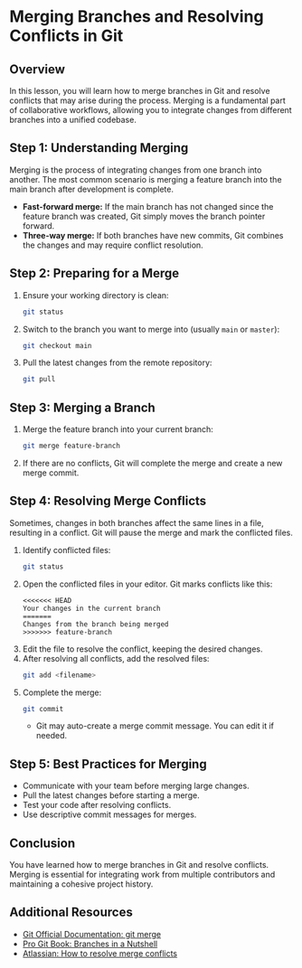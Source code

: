 # Merging Branches and Resolving Conflicts in Git

## Overview
In this lesson, you will learn how to merge branches in Git and resolve conflicts that may arise during the process. Merging is a fundamental part of collaborative workflows, allowing you to integrate changes from different branches into a unified codebase.

## Step 1: Understanding Merging

Merging is the process of integrating changes from one branch into another. The most common scenario is merging a feature branch into the main branch after development is complete.

- **Fast-forward merge:** If the main branch has not changed since the feature branch was created, Git simply moves the branch pointer forward.
- **Three-way merge:** If both branches have new commits, Git combines the changes and may require conflict resolution.

## Step 2: Preparing for a Merge

1. Ensure your working directory is clean:
   ```bash
   git status
   ```
2. Switch to the branch you want to merge into (usually `main` or `master`):
   ```bash
   git checkout main
   ```
3. Pull the latest changes from the remote repository:
   ```bash
   git pull
   ```

## Step 3: Merging a Branch

1. Merge the feature branch into your current branch:
   ```bash
   git merge feature-branch
   ```
2. If there are no conflicts, Git will complete the merge and create a new merge commit.

## Step 4: Resolving Merge Conflicts

Sometimes, changes in both branches affect the same lines in a file, resulting in a conflict. Git will pause the merge and mark the conflicted files.

1. Identify conflicted files:
   ```bash
   git status
   ```
2. Open the conflicted files in your editor. Git marks conflicts like this:
   ```
   <<<<<<< HEAD
   Your changes in the current branch
   =======
   Changes from the branch being merged
   >>>>>>> feature-branch
   ```
3. Edit the file to resolve the conflict, keeping the desired changes.
4. After resolving all conflicts, add the resolved files:
   ```bash
   git add <filename>
   ```
5. Complete the merge:
   ```bash
   git commit
   ```
   - Git may auto-create a merge commit message. You can edit it if needed.

## Step 5: Best Practices for Merging

- Communicate with your team before merging large changes.
- Pull the latest changes before starting a merge.
- Test your code after resolving conflicts.
- Use descriptive commit messages for merges.

## Conclusion

You have learned how to merge branches in Git and resolve conflicts. Merging is essential for integrating work from multiple contributors and maintaining a cohesive project history.

## Additional Resources

- [Git Official Documentation: git merge](https://git-scm.com/docs/git-merge)
- [Pro Git Book: Branches in a Nutshell](https://git-scm.com/book/en/v2/Git-Branching-Branches-in-a-Nutshell)
- [Atlassian: How to resolve merge conflicts](https://www.atlassian.com/git/tutorials/using-branches/merge-conflicts)
